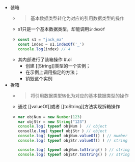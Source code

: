 - 装箱
	- > 基本数据类型转化为对应的引用数据类型的操作
	- s1只是一个基本数据类型，却能调用`indexOf`
	- ```js
	  const s1 = "jack_ma"
	  const index = s1.indexOf('_')
	  console.log(index) // 4
	  ```
	- 其内部进行了装箱操作 #.ol
		- 创建 [[String]]类型的一个实例；
		- 在示例上调用指定的方法；
		- 销毁这个实例
- 拆箱
	- > 将引用数据类型转化为对应的基本数据类型的操作
	- 通过 [[valueOf]]或者 [[toString]]方法实现拆箱操作
	- ```js
	  var objNum = new Number(123)
	  var objStr = new String("123")
	  console.log( typeof objNum )  // object
	  consolle.log( typeof objStr ) // object
	  console.log( typeof objNum.valueOf() ) // number
	  console.log( typeof objStr.valueOf() ) // string
	  
	  console.log( typeof objNum.toString() ) // string
	  console.log( typeof objStr.toString() ) // string
	  ```
